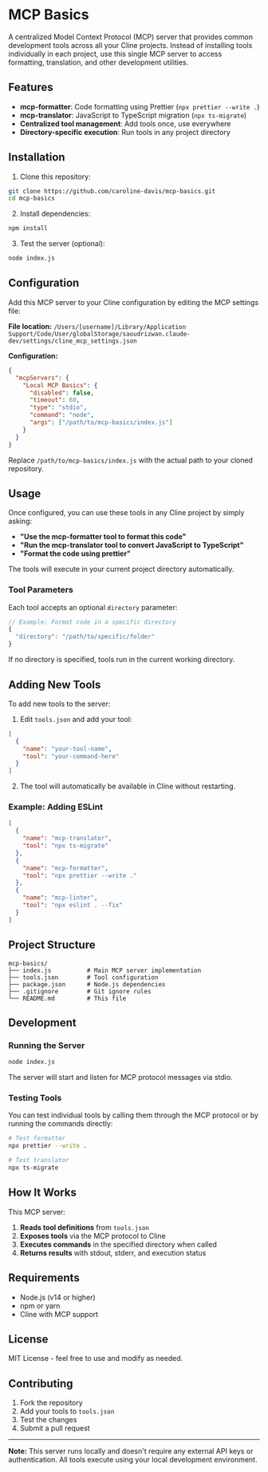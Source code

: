 # MCP Basics

A centralized Model Context Protocol (MCP) server that provides common development tools across all your Cline projects. Instead of installing tools individually in each project, use this single MCP server to access formatting, translation, and other development utilities.

## Features

- **mcp-formatter**: Code formatting using Prettier (`npx prettier --write .`)
- **mcp-translator**: JavaScript to TypeScript migration (`npx ts-migrate`)
- **Centralized tool management**: Add tools once, use everywhere
- **Directory-specific execution**: Run tools in any project directory

## Installation

1. Clone this repository:
```bash
git clone https://github.com/caroline-davis/mcp-basics.git
cd mcp-basics
```

2. Install dependencies:
```bash
npm install
```

3. Test the server (optional):
```bash
node index.js
```

## Configuration

Add this MCP server to your Cline configuration by editing the MCP settings file:

**File location:** `/Users/[username]/Library/Application Support/Code/User/globalStorage/saoudrizwan.claude-dev/settings/cline_mcp_settings.json`

**Configuration:**
```json
{
  "mcpServers": {
    "Local MCP Basics": {
      "disabled": false,
      "timeout": 60,
      "type": "stdio",
      "command": "node",
      "args": ["/path/to/mcp-basics/index.js"]
    }
  }
}
```

Replace `/path/to/mcp-basics/index.js` with the actual path to your cloned repository.

## Usage

Once configured, you can use these tools in any Cline project by simply asking:

- **"Use the mcp-formatter tool to format this code"**
- **"Run the mcp-translator tool to convert JavaScript to TypeScript"**
- **"Format the code using prettier"**

The tools will execute in your current project directory automatically.

### Tool Parameters

Each tool accepts an optional `directory` parameter:

```javascript
// Example: Format code in a specific directory
{
  "directory": "/path/to/specific/folder"
}
```

If no directory is specified, tools run in the current working directory.

## Adding New Tools

To add new tools to the server:

1. Edit `tools.json` and add your tool:
```json
[
  {
    "name": "your-tool-name",
    "tool": "your-command-here"
  }
]
```

2. The tool will automatically be available in Cline without restarting.

### Example: Adding ESLint

```json
[
  {
    "name": "mcp-translator",
    "tool": "npx ts-migrate"
  },
  {
    "name": "mcp-formatter", 
    "tool": "npx prettier --write ."
  },
  {
    "name": "mcp-linter",
    "tool": "npx eslint . --fix"
  }
]
```

## Project Structure

```
mcp-basics/
├── index.js          # Main MCP server implementation
├── tools.json        # Tool configuration
├── package.json      # Node.js dependencies
├── .gitignore        # Git ignore rules
└── README.md         # This file
```

## Development

### Running the Server

```bash
node index.js
```

The server will start and listen for MCP protocol messages via stdio.

### Testing Tools

You can test individual tools by calling them through the MCP protocol or by running the commands directly:

```bash
# Test formatter
npx prettier --write .

# Test translator
npx ts-migrate
```

## How It Works

This MCP server:

1. **Reads tool definitions** from `tools.json`
2. **Exposes tools** via the MCP protocol to Cline
3. **Executes commands** in the specified directory when called
4. **Returns results** with stdout, stderr, and execution status

## Requirements

- Node.js (v14 or higher)
- npm or yarn
- Cline with MCP support

## License

MIT License - feel free to use and modify as needed.

## Contributing

1. Fork the repository
2. Add your tools to `tools.json`
3. Test the changes
4. Submit a pull request

---

**Note:** This server runs locally and doesn't require any external API keys or authentication. All tools execute using your local development environment.

